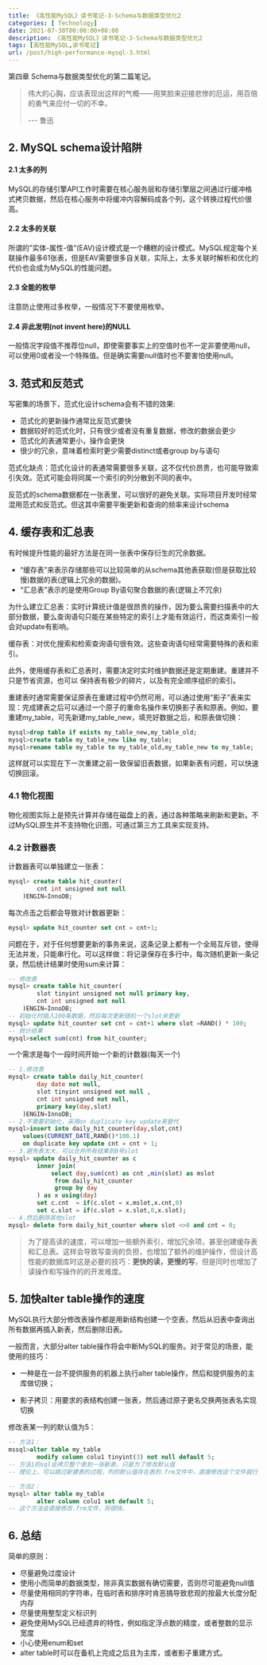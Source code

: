 ```yaml
---
title: 《高性能MySQL》读书笔记-3-Schema与数据类型优化2
categories: [ Technology]
date: 2021-07-30T00:00:00+08:00
description: 《高性能MySQL》读书笔记-3-Schema与数据类型优化2
tags: [高性能MySQL,读书笔记]
url: /post/high-performance-mysql-3.html
---
```






第四章 Schema与数据类型优化的第二篇笔记。   

>  伟大的心胸，应该表现出这样的气概——用笑脸来迎接悲惨的厄运，用百倍的勇气来应付一切的不幸。
>
> --- 鲁迅

## 2. MySQL schema设计陷阱

#### 2.1 太多的列

MySQL的存储引擎API工作时需要在核心服务层和存储引擎层之间通过行缓冲格式拷贝数据，然后在核心服务中将缓冲内容解码成各个列，这个转换过程代价很高。

#### 2.2 太多的关联

所谓的”实体-属性-值“(EAV)设计模式是一个糟糕的设计模式。MySQL规定每个关联操作最多61张表，但是EAV需要很多自关联，实际上，太多关联时解析和优化的代价也会成为MySQL的性能问题。

#### 2.3 全能的枚举

注意防止使用过多枚举，一般情况下不要使用枚举。

#### 2.4 非此发明(not invent here)的NULL

一般情况字段值不推荐位null，即使需要事实上的空值时也不一定非要使用null，可以使用0或者没一个特殊值。但是确实需要null值时也不要害怕使用null。

## 3. 范式和反范式

写密集的场景下，范式化设计schema会有不错的效果:

* 范式化的更新操作通常比反范式要快
* 数据较好的范式化时，只有很少或者没有重复数据，修改的数据会更少
* 范式化的表通常更小，操作会更快
* 很少的冗余，意味着检索时更少需要distinct或者group by与语句

范式化缺点：范式化设计的表通常需要很多关联，这不仅代价昂贵，也可能导致索引失效。范式可能会将同属一个索引的列分散到不同的表中。

反范式的schema数据都在一张表里，可以很好的避免关联。实际项目开发时经常混用范式和反范式。但这其中需要平衡更新和查询的频率来设计schema

## 4. 缓存表和汇总表

有时候提升性能的最好方法是在同一张表中保存衍生的冗余数据。

* “缓存表”来表示存储那些可以比较简单的从schema其他表获取(但是获取比较慢)数据的表(逻辑上冗余的数据)。
* “汇总表”表示的是使用Group By语句聚合数据的表(逻辑上不冗余)

为什么建立汇总表：实时计算统计值是很昂贵的操作，因为要么需要扫描表中的大部分数据，要么查询语句只能在某些特定的索引上才能有效运行，而这类索引一般会对update有影响。  

缓存表：对优化搜索和检索查询语句很有效。这些查询语句经常需要特殊的表和索引。  

此外，使用缓存表和汇总表时，需要决定时实时维护数据还是定期重建。重建并不只是节省资源，也可以 保持表有极少的碎片，以及有完全顺序组织的索引。

重建表时通常需要保证原表在重建过程中仍然可用，可以通过使用“影子”表来实现：完成建表之后可以通过一个原子的重命名操作来切换影子表和原表。例如，要重建my_table，可先新建my_table_new，填充好数据之后，和原表做切换：

```sql
mysql>drop table if exists my_table_new,my_table_old;
mysql>create table my_table_new like my_table;
mysql>rename table my_table to my_table_old,my_table_new to my_table;
```

这样就可以实现在下一次重建之前一致保留旧表数据，如果新表有问题，可以快速切换回滚。

### 4.1 物化视图

物化视图实际上是预先计算并存储在磁盘上的表，通过各种策略来刷新和更新。不过MySQL原生并不支持物化识图，可通过第三方工具来实现支持。

### 4.2 计数器表

计数器表可以单独建立一张表：

```sql
mysql> create table hit_counter(
		cnt int unsigned not null	
	)ENGIN=InnoDB;
```

每次点击之后都会导致对计数器更新：

```sql
mysql> update hit_counter set cnt = cnt+1;
```

问题在于，对于任何想要更新的事务来说，这条记录上都有一个全局互斥锁，使得无法并发，只能串行化。可以这样做：将记录保存在多行中，每次随机更新一条记录，然后统计结果时使用sum来计算：

```sql
-- 修改表
mysql> create table hit_counter(
    	slot tinyint unsigned not null primary key,
		cnt int unsigned not null
	)ENGIN=InnoDB;
-- 初始化时插入100条数据，然后每次更新随机一个slot来更新
mysql> update hit_counter set cnt = cnt+1 where slot =RAND() * 100;
-- 统计结果
mysql>select sum(cnt) from hit_counter;
```

一个需求是每个一段时间开始一个新的计数器(每天一个)

```sql
-- 1.修改表
mysql> create table daily_hit_counter(
    	day date not null,
    	slot tinyint unsigned not null ,
		cnt int unsigned not null,
    	primary key(day,slot)
	)ENGIN=InnoDB;
-- 2.不需要初始化，采用on duplicate key update来替代
mysql>insert into daily_hit_counter(day,slot,cnt)
	values(CURRENT_DATE,RAND()*100.1)
	on duplicate key update cnt = cnt + 1;
-- 3.避免表太大，可以合并所有结果到0号slot
mysql> update daily_hit_counter as c
		inner join(
        	select day,sum(cnt) as cnt ,min(slot) as mslot
             from daily_hit_counter
             group by day
        ) as x using(day)
        set c.cnt  = if(c.slot = x.mslot,x.cnt,0)
        set c.slot = if(c.slot = x.slot,0,x.slot);
-- 4.然后删除其他slot
mysql> delete form daily_hit_counter where slot <>0 and cnt = 0;
```

>  为了提高读的速度，可以增加一些额外索引，增加冗余项，甚至创建缓存表和汇总表。这样会导致写查询的负担，也增加了额外的维护操作，但设计高性能的数据库时这是必要的技巧：**更快的读，更慢的写**，但是同时也增加了读操作和写操作的的开发难度。

## 5. 加快alter table操作的速度

MySQL执行大部分修改表操作都是用新结构创建一个空表，然后从旧表中查询出所有数据再插入新表，然后删除旧表。

一般而言，大部分alter table操作将会中断MySQL的服务。对于常见的场景，能使用的技巧：

* 一种是在一台不提供服务的机器上执行alter table操作，然后和提供服务的主库做切换；

* 影子拷贝：用要求的表结构创建一张表，然后通过原子更名交换两张表名实现切换

修改表某一列的默认值为5：

```sql
-- 方法1：
mssql>alter table my_table
		modify column colu1 tinyint(3) not null default 5;
-- 方法1的sql会拷贝整个表到一张新表，只是为了修改默认值
-- 理论上，可以跳过新建表的过程，列的默认值存在表的.frm文件中，直接修改这个文件就行，所有的modify column都会导致表重建。会很慢。

-- 方法2：
mysql> alter table my_table
		alter column colu1 set default 5;
-- 这个方法会直接修改.frm文件，将很快。
```

## 6. 总结

简单的原则：

* 尽量避免过度设计
* 使用小而简单的数据类型，除非真实数据有确切需要，否则尽可能避免null值
* 尽量使用相同的字符串，在临时表和排序时肯恶搞导致悲观的按最大长度分配内存
* 尽量使用整型定义标识列
* 避免使用MySQL已经遗弃的特性，例如指定浮点数的精度，或者整数的显示宽度
* 小心使用enum和set
* alter table时可以在备机上完成之后且为主库，或者影子重建方式。
